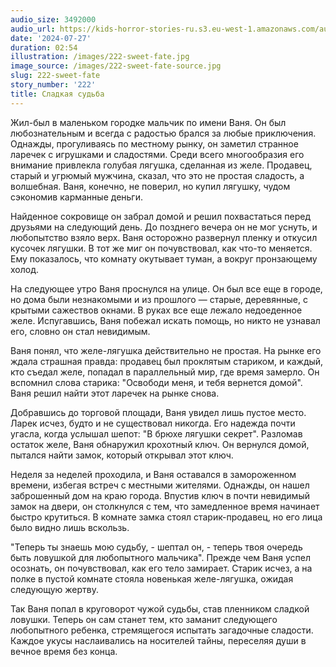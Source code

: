 ```yaml
---
audio_size: 3492000
audio_url: https://kids-horror-stories-ru.s3.eu-west-1.amazonaws.com/audio/222-sweet-fate.mp3
date: '2024-07-27'
duration: 02:54
illustration: /images/222-sweet-fate.jpg
image_source: /images/222-sweet-fate-source.jpg
slug: 222-sweet-fate
story_number: '222'
title: Сладкая судьба
---
```


Жил-был в маленьком городке мальчик по имени Ваня. Он был любознательным и всегда с радостью брался за любые приключения. Однажды, прогуливаясь по местному рынку, он заметил странное ларечек с игрушками и сладостями. Среди всего многообразия его внимание привлекла голубая лягушка, сделанная из желе. Продавец, старый и угрюмый мужчина, сказал, что это не простая сладость, а волшебная. Ваня, конечно, не поверил, но купил лягушку, чудом сэкономив карманные деньги.

Найденное сокровище он забрал домой и решил похвастаться перед друзьями на следующий день. До позднего вечера он не мог уснуть, и любопытство взяло верх. Ваня осторожно развернул пленку и откусил кусочек лягушки. В тот же миг он почувствовал, как что-то меняется. Ему показалось, что комнату окутывает туман, а вокруг пронзающему холод.

На следующее утро Ваня проснулся на улице. Он был все еще в городе, но дома были незнакомыми и из прошлого — старые, деревянные, с крытыми сажествов окнами. В руках все еще лежало недоеденное желе. Испугавшись, Ваня побежал искать помощь, но никто не узнавал его, словно он стал невидимым.

Ваня понял, что желе-лягушка действительно не простая. На рынке его ждала страшная правда: продавец был проклятым стариком, и каждый, кто съедал желе, попадал в параллельный мир, где время замерло. Он вспомнил слова старика: "Освободи меня, и тебя вернется домой". Ваня решил найти этот ларечек на рынке снова.

Добравшись до торговой площади, Ваня увидел лишь пустое место. Ларек исчез, будто и не существовал никогда. Его надежда почти угасла, когда услышал шепот: "В брюхе лягушки секрет". Разломав остаток желе, Ваня обнаружил крохотный ключ. Он вернулся домой, пытался найти замок, который открывал этот ключ.

Неделя за неделей проходила, и Ваня оставался в замороженном времени, избегая встреч с местными жителями. Однажды, он нашел заброшенный дом на краю города. Впустив ключ в почти невидимый замок на двери, он столкнулся с тем, что замедленное время начинает быстро крутиться. В комнате замка стоял старик-продавец, но его лица было видно лишь вскользь.

"Теперь ты знаешь мою судьбу, - шептал он, - теперь твоя очередь быть ловушкой для любопытного мальчика". Прежде чем Ваня успел осознать, он почувствовал, как его тело замирает. Старик исчез, а на полке в пустой комнате стояла новенькая желе-лягушка, ожидая следующую жертву.

Так Ваня попал в круговорот чужой судьбы, став пленником сладкой ловушки. Теперь он сам станет тем, кто заманит следующего любопытного ребенка, стремящегося испытать загадочные сладости. Каждое укусы наслаивались на носителей тайны, переселяя души в вечное время без конца.